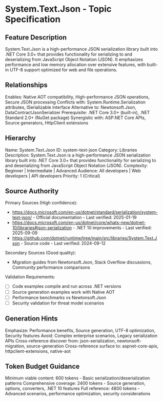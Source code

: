# System.Text.Json - Topic Specification

## Feature Description
System.Text.Json is a high-performance JSON serialization library built into .NET Core 3.0+ that provides functionality for serializing to and deserializing from JavaScript Object Notation (JSON). It emphasizes performance and low memory allocation over extensive features, with built-in UTF-8 support optimized for web and file operations.

## Relationships
Enables: Native AOT compatibility, High-performance JSON operations, Secure JSON processing
Conflicts with: System.Runtime.Serialization attributes, ISerializable interface
Alternative to: Newtonsoft.Json, DataContractJsonSerializer
Prerequisite: .NET Core 3.0+ (built-in), .NET Standard 2.0+ (NuGet package)
Synergistic with: ASP.NET Core APIs, Source generators, HttpClient extensions

## Hierarchy
Name: System.Text.Json
ID: system-text-json
Category: Libraries
Description: System.Text.Json is a high-performance JSON serialization library built into .NET Core 3.0+ that provides functionality for serializing to and deserializing from JavaScript Object Notation (JSON).
Complexity: Beginner | Intermediate | Advanced
Audience: All developers | Web developers | API developers
Priority: 1 (Critical)

## Source Authority
Primary Sources (High confidence):
- https://docs.microsoft.com/en-us/dotnet/standard/serialization/system-text-json/ - Official documentation - Last verified: 2025-01-19
- https://docs.microsoft.com/en-us/dotnet/core/whats-new/dotnet-10/libraries#json-serialization - .NET 10 improvements - Last verified: 2025-09-09
- https://github.com/dotnet/runtime/tree/main/src/libraries/System.Text.Json - Source code - Last verified: 2024-09-12

Secondary Sources (Good quality):
- Migration guides from Newtonsoft.Json, Stack Overflow discussions, Community performance comparisons

Validation Requirements:
- [ ] Code examples compile and run across .NET versions
- [ ] Source generation examples work with Native AOT
- [ ] Performance benchmarks vs Newtonsoft.Json
- [ ] Security validation for threat model scenarios

## Generation Hints
Emphasize: Performance benefits, Source generation, UTF-8 optimization, Security features
Avoid: Complex enterprise scenarios, Legacy serialization APIs
Cross-reference discover from: json-serialization, newtonsoft-migration, source-generation
Cross-reference surface to: aspnet-core-apis, httpclient-extensions, native-aot

## Token Budget Guidance
Minimum viable content: 600 tokens - Basic serialization/deserialization patterns
Comprehensive coverage: 2400 tokens - Source generation, options, converters, .NET 10 features
Full reference: 4800 tokens - Advanced scenarios, performance optimization, security considerations